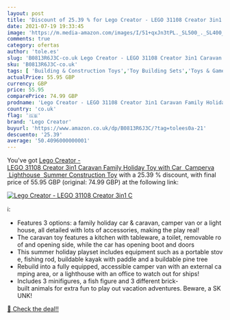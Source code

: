 ```yaml
---
layout: post
title: 'Discount of 25.39 % for Lego Creator - LEGO 31108 Creator 3in1 C'
date: 2021-07-19 19:33:45
image: 'https://m.media-amazon.com/images/I/51+qxJn3tPL._SL500_._SL400_.jpg'
comments: true
category: ofertas
author: 'tole.es'
slug: 'B0813R6J3C-co.uk Lego Creator - LEGO 31108 Creator 3in1 Caravan Family...'
sku: 'B0813R6J3C-co.uk'
tags: [ 'Building & Construction Toys','Toy Building Sets','Toys & Games','Toys Store','lego','lego creator', ]
actualPrice: 55.95 GBP
currency: GBP
price: 55.95
comparePrice: 74.99 GBP
prodname: 'Lego Creator - LEGO 31108 Creator 3in1 Caravan Family Holiday Toy with Car  Camperva  Lighthouse  Summer Construction Toy'
country: 'co.uk'
flag: '🇬🇧'
brand: 'Lego Creator'
buyurl: 'https://www.amazon.co.uk/dp/B0813R6J3C/?tag=tolees0a-21'
descuento: '25.39'
average: '50.4096000000001'
---
```


You've got [Lego Creator - LEGO 31108 Creator 3in1 Caravan Family Holiday Toy with Car  Camperva  Lighthouse  Summer Construction Toy](https://www.amazon.co.uk/dp/B0813R6J3C/?tag=tolees0a-21) with a  25.39 % discount, with final price of 55.95 GBP (original: 74.99 GBP) at the following link:

[![Lego Creator - LEGO 31108 Creator 3in1 C](https://m.media-amazon.com/images/I/51+qxJn3tPL._SL500_._SL400_.jpg)](https://www.amazon.co.uk/dp/B0813R6J3C/?tag=tolees0a-21)

ℹ️:

- Features 3 options: a family holiday car & caravan, camper van or a lighthouse, all detailed with lots of accessories, making the play real!
- The caravan toy features a kitchen with tableware, a toilet, removable roof and opening side, while the car has opening boot and doors
- This summer holiday playset includes equipment such as a portable stove, fishing rod, buildable kayak with paddle and a buildable pine tree
- Rebuild into a fully equipped, accessible camper van with an external camping area, or a lighthouse with an office to watch out for ships!
- Includes 3 minifigures, a fish figure and 3 different brick-built animals for extra fun to play out vacation adventures. Beware, a SKUNK!

[🛒 Check the deal!!](https://www.amazon.co.uk/dp/B0813R6J3C/?tag=tolees0a-21)
